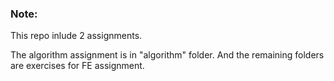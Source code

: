 ### Note:
This repo inlude 2 assignments.

The algorithm assignment is in "algorithm" folder.
And the remaining folders are exercises for FE assignment.


